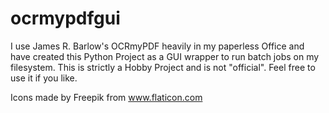 # ocrmypdfgui
I use James R. Barlow's OCRmyPDF heavily in my paperless Office and have created this Python Project as a GUI wrapper to run batch jobs on my filesystem. This is strictly a Hobby Project and is not "official". Feel free to use it if you like.

Icons made by Freepik from www.flaticon.com
